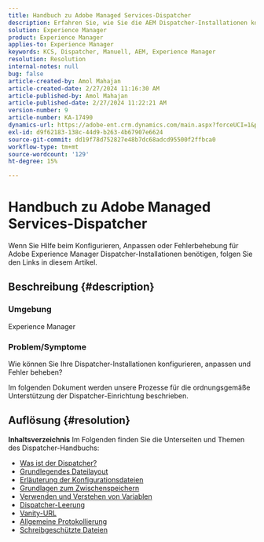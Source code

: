 ```yaml
---
title: Handbuch zu Adobe Managed Services-Dispatcher
description: Erfahren Sie, wie Sie die AEM Dispatcher-Installationen konfigurieren, anpassen und Fehler beheben können. Folgen Sie den genannten Links.
solution: Experience Manager
product: Experience Manager
applies-to: Experience Manager
keywords: KCS, Dispatcher, Manuell, AEM, Experience Manager
resolution: Resolution
internal-notes: null
bug: false
article-created-by: Amol Mahajan
article-created-date: 2/27/2024 11:16:30 AM
article-published-by: Amol Mahajan
article-published-date: 2/27/2024 11:22:21 AM
version-number: 9
article-number: KA-17490
dynamics-url: https://adobe-ent.crm.dynamics.com/main.aspx?forceUCI=1&pagetype=entityrecord&etn=knowledgearticle&id=c44ec7a5-61d5-ee11-9079-6045bd006268
exl-id: d9f62183-138c-44d9-b263-4b67907e6624
source-git-commit: dd19f78d752827e48b7dc68adcd95500f2ffbca0
workflow-type: tm+mt
source-wordcount: '129'
ht-degree: 15%

---
```


# Handbuch zu Adobe Managed Services-Dispatcher


Wenn Sie Hilfe beim Konfigurieren, Anpassen oder Fehlerbehebung für Adobe Experience Manager Dispatcher-Installationen benötigen, folgen Sie den Links in diesem Artikel.

## Beschreibung {#description}


### <b>Umgebung</b>

Experience Manager

### <b>Problem/Symptome</b>

Wie können Sie Ihre Dispatcher-Installationen konfigurieren, anpassen und Fehler beheben?

Im folgenden Dokument werden unsere Prozesse für die ordnungsgemäße Unterstützung der Dispatcher-Einrichtung beschrieben.


## Auflösung {#resolution}

<b>Inhaltsverzeichnis</b>
Im Folgenden finden Sie die Unterseiten und Themen des Dispatcher-Handbuchs:

- [Was ist der Dispatcher?](https://experienceleague.adobe.com/docs/experience-cloud-kcs/kbarticles/KA-17911.html)
- [Grundlegendes Dateilayout](https://experienceleague.adobe.com/docs/experience-cloud-kcs/kbarticles/KA-17502.html)
- [Erläuterung der Konfigurationsdateien](https://experienceleague.adobe.com/docs/experience-cloud-kcs/kbarticles/KA-17477.html)
- [Grundlagen zum Zwischenspeichern](https://experienceleague.adobe.com/docs/experience-cloud-kcs/kbarticles/KA-17912.html)
- [Verwenden und Verstehen von Variablen](https://experienceleague.adobe.com/docs/experience-cloud-kcs/kbarticles/KA-17487.html)
- [Dispatcher-Leerung](https://experienceleague.adobe.com/docs/experience-cloud-kcs/kbarticles/KA-17493.html)
- [Vanity-URL](https://experienceleague.adobe.com/docs/experience-cloud-kcs/kbarticles/KA-17463.html?lang=de)
- [Allgemeine Protokollierung](https://experienceleague.adobe.com/docs/experience-cloud-kcs/kbarticles/KA-17914.html)
- [Schreibgeschützte Dateien](https://experienceleague.adobe.com/docs/experience-cloud-kcs/kbarticles/KA-17483.html)
